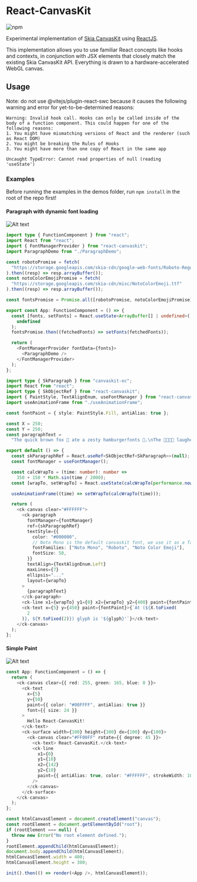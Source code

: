 # React-CanvasKit

![npm](https://img.shields.io/npm/v/react-canvaskit)

Experimental implementation of [Skia CanvasKit](https://skia.org/user/modules/canvaskit) using [ReactJS](https://reactjs.org/).

This implementation allows you to use familiar React concepts like hooks and contexts, in conjunction with JSX elements that closely match the existing Skia CanvasKit API. Everything is drawn to a hardware-accelerated WebGL canvas.

## Usage

Note: do not use @vitejs/plugin-react-swc because it causes the following warning and error for yet-to-be-determined reasons:

```
Warning: Invalid hook call. Hooks can only be called inside of the body of a function component. This could happen for one of the following reasons:
1. You might have mismatching versions of React and the renderer (such as React DOM)
2. You might be breaking the Rules of Hooks
3. You might have more than one copy of React in the same app

Uncaught TypeError: Cannot read properties of null (reading 'useState')
```

### Examples

Before running the examples in the demos folder, run `npm install` in the root of the repo first!

#### Paragraph with dynamic font loading

![Alt text](/demos/paragraph-demo/paragraph-demo.gif?raw=true 'Paragraph Demo')

```typescript jsx
import type { FunctionComponent } from "react";
import React from "react";
import { FontManagerProvider } from "react-canvaskit";
import ParagraphDemo from "./ParagraphDemo";

const robotoPromise = fetch(
  "https://storage.googleapis.com/skia-cdn/google-web-fonts/Roboto-Regular.ttf"
).then((resp) => resp.arrayBuffer());
const notoColorEmojiPromise = fetch(
  "https://storage.googleapis.com/skia-cdn/misc/NotoColorEmoji.ttf"
).then((resp) => resp.arrayBuffer());

const fontsPromise = Promise.all([robotoPromise, notoColorEmojiPromise]);

export const App: FunctionComponent = () => {
  const [fonts, setFonts] = React.useState<ArrayBuffer[] | undefined>(
    undefined
  );
  fontsPromise.then((fetchedFonts) => setFonts(fetchedFonts));

  return (
    <FontManagerProvider fontData={fonts}>
      <ParagraphDemo />
    </FontManagerProvider>
  );
};
```

```typescript jsx
import type { SkParagraph } from "canvaskit-oc";
import React from "react";
import type { SkObjectRef } from "react-canvaskit";
import { PaintStyle, TextAlignEnum, useFontManager } from "react-canvaskit";
import useAnimationFrame from "./useAnimationFrame";

const fontPaint = { style: PaintStyle.Fill, antiAlias: true };

const X = 250;
const Y = 250;
const paragraphText =
  "The quick brown fox 🦊 ate a zesty hamburgerfonts 🍔.\nThe 👩‍👩‍👧‍👧 laughed.";

export default () => {
  const skParagraphRef = React.useRef<SkObjectRef<SkParagraph>>(null);
  const fontManager = useFontManager();

  const calcWrapTo = (time: number): number =>
    350 + 150 * Math.sin(time / 2000);
  const [wrapTo, setWrapTo] = React.useState(calcWrapTo(performance.now()));

  useAnimationFrame((time) => setWrapTo(calcWrapTo(time)));

  return (
    <ck-canvas clear="#FFFFFF">
      <ck-paragraph
        fontManager={fontManager}
        ref={skParagraphRef}
        textStyle={{
          color: "#000000",
          // Noto Mono is the default canvaskit font, we use it as a fallback
          fontFamilies: ["Noto Mono", "Roboto", "Noto Color Emoji"],
          fontSize: 50,
        }}
        textAlign={TextAlignEnum.Left}
        maxLines={7}
        ellipsis="..."
        layout={wrapTo}
      >
        {paragraphText}
      </ck-paragraph>
      <ck-line x1={wrapTo} y1={0} x2={wrapTo} y2={400} paint={fontPaint} />
      <ck-text x={5} y={450} paint={fontPaint}>{`At (${X.toFixed(
        2
      )}, ${Y.toFixed(2)}) glyph is '${glyph}'`}</ck-text>
    </ck-canvas>
  );
};
```

#### Simple Paint

![Alt text](/demos/simple-paint/hello-react-canvaskit.png?raw=true 'Hello React-CanvasKit!')

```typescript jsx
const App: FunctionComponent = () => {
  return (
    <ck-canvas clear={{ red: 255, green: 165, blue: 0 }}>
      <ck-text
        x={5}
        y={50}
        paint={{ color: "#00FFFF", antiAlias: true }}
        font={{ size: 24 }}
      >
        Hello React-CanvasKit!
      </ck-text>
      <ck-surface width={100} height={100} dx={100} dy={100}>
        <ck-canvas clear="#FF00FF" rotate={{ degree: 45 }}>
          <ck-text> React-CanvasKit.</ck-text>
          <ck-line
            x1={0}
            y1={10}
            x2={142}
            y2={10}
            paint={{ antiAlias: true, color: "#FFFFFF", strokeWidth: 10 }}
          />
        </ck-canvas>
      </ck-surface>
    </ck-canvas>
  );
};

const htmlCanvasElement = document.createElement("canvas");
const rootElement = document.getElementById("root");
if (rootElement === null) {
  throw new Error("No root element defined.");
}
rootElement.appendChild(htmlCanvasElement);
document.body.appendChild(htmlCanvasElement);
htmlCanvasElement.width = 400;
htmlCanvasElement.height = 300;

init().then(() => render(<App />, htmlCanvasElement));
```
